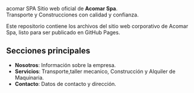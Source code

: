 acomar SPA
Sitio web oficial de **Acomar Spa**.  
Transporte y Construcciones con calidad y confianza.

Este repositorio contiene los archivos del sitio web corporativo de Acomar Spa, listo para ser publicado en GitHub Pages.

## Secciones principales
- **Nosotros**: Información sobre la empresa.
- **Servicios**: Transporte,taller mecanico, Construcción y Alquiler de Maquinaria.
- **Contacto**: Datos de contacto y dirección.
